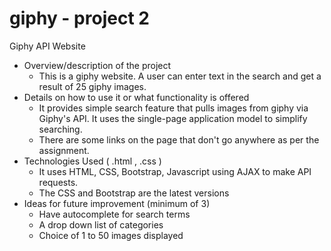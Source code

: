# giphy - project 2
Giphy API Website

- Overview/description of the project
    - This is a giphy website. A user can enter text in the search and get a result of 25 giphy images.
- Details on how to use it or what functionality is offered
    - It provides simple search feature that pulls images from giphy via Giphy's API. It uses the single-page application model to simplify searching.
    - There are some links on the page that don't go anywhere as per the assignment.
- Technologies Used ( .html , .css )
    - It uses HTML, CSS, Bootstrap, Javascript using AJAX to make API requests.
    - The CSS and Bootstrap are the latest versions
- Ideas for future improvement (minimum of 3)
    - Have autocomplete for search terms
    - A drop down list of categories
    - Choice of 1 to 50 images displayed
